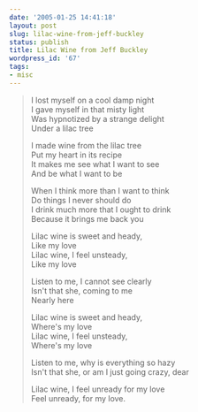 ```yaml
---
date: '2005-01-25 14:41:18'
layout: post
slug: lilac-wine-from-jeff-buckley
status: publish
title: Lilac Wine from Jeff Buckley
wordpress_id: '67'
tags:
- misc
---
```


>I lost myself on a cool damp night  
>I gave myself in that misty light  
>Was hypnotized by a strange delight  
>Under a lilac tree  
>
>I made wine from the lilac tree  
>Put my heart in its recipe  
>It makes me see what I want to see  
>And be what I want to be  
>
>When I think more than I want to think  
>Do things I never should do  
>I drink much more that I ought to drink  
>Because it brings me back you  
>
>Lilac wine is sweet and heady,  
>Like my love  
>Lilac wine, I feel unsteady,  
>Like my love  
>  
>Listen to me, I cannot see clearly  
>Isn't that she, coming to me  
>Nearly here  
>
>Lilac wine is sweet and heady,  
>Where's my love  
>Lilac wine, I feel unsteady,  
>Where's my love  
>  
>Listen to me, why is everything so hazy  
>Isn't that she, or am I just going crazy, dear  
>  
>Lilac wine, I feel unready for my love  
>Feel unready, for my love.  